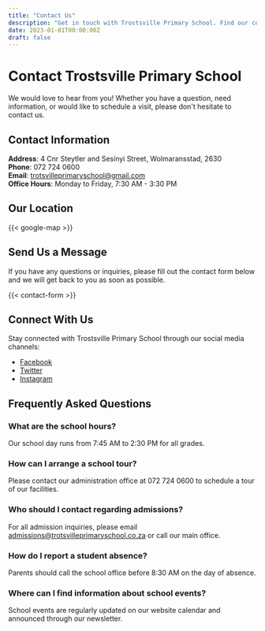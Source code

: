 ```yaml
---
title: "Contact Us"
description: "Get in touch with Trostsville Primary School. Find our contact information, location, and send us a message through our contact form."
date: 2023-01-01T00:00:00Z
draft: false
---
```


# Contact Trostsville Primary School

We would love to hear from you! Whether you have a question, need information, or would like to schedule a visit, please don't hesitate to contact us.

## Contact Information

**Address**: 4 Cnr Steytler and Sesinyi Street, Wolmaransstad, 2630  
**Phone**: 072 724 0600  
**Email**: trotsvilleprimaryschool@gmail.com  
**Office Hours**: Monday to Friday, 7:30 AM - 3:30 PM

## Our Location

{{< google-map >}}

## Send Us a Message

If you have any questions or inquiries, please fill out the contact form below and we will get back to you as soon as possible.

{{< contact-form >}}

## Connect With Us

Stay connected with Trostsville Primary School through our social media channels:

- [Facebook](#)
- [Twitter](#)
- [Instagram](#)

## Frequently Asked Questions

### What are the school hours?
Our school day runs from 7:45 AM to 2:30 PM for all grades.

### How can I arrange a school tour?
Please contact our administration office at 072 724 0600 to schedule a tour of our facilities.

### Who should I contact regarding admissions?
For all admission inquiries, please email admissions@trotsvilleprimaryschool.co.za or call our main office.

### How do I report a student absence?
Parents should call the school office before 8:30 AM on the day of absence.

### Where can I find information about school events?
School events are regularly updated on our website calendar and announced through our newsletter.
